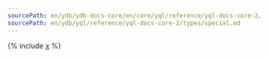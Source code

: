 ```yaml
---
sourcePath: en/ydb/ydb-docs-core/en/core/yql/reference/yql-docs-core-2/types/special.md
sourcePath: en/ydb/yql/reference/yql-docs-core-2/types/special.md
---
```


{% include [x](_includes/special.md) %}
